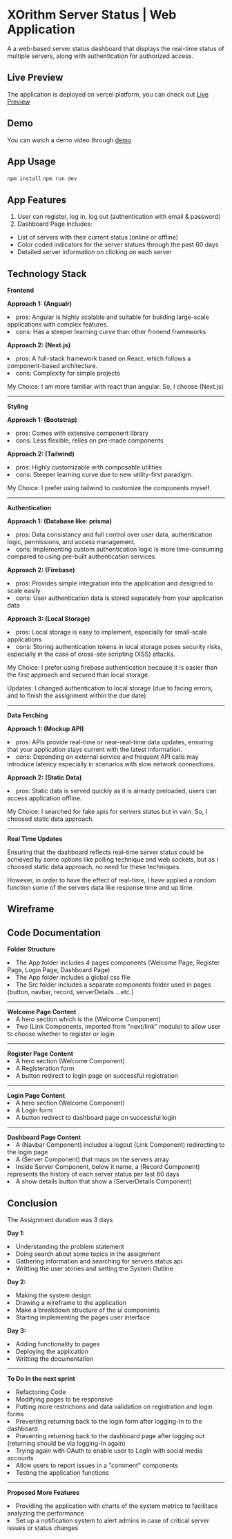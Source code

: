 # XOrithm Server Status | Web Application

A a web-based server status dashboard that displays the real-time status of multiple servers, along with authentication for authorized access.

## Live Preview
The application is deployed on vercel platform, you can check out  [Live Preview](https://server-status-five.vercel.app)

## Demo
You can watch a demo video through [demo]()

## App Usage
`npm install`
`npm run dev`

## App Features

1. User can register, log in, log out (authentication with email & password)
2. Dashboard Page includes:
  - List of servers with their current status (online or offline)
  - Color coded indicators for the server statues through the past 60 days
  - Detailed server information on clicking on each server

## Technology Stack 
<Strong>Frontend</Strong>
<p><strong>Approach 1: (Angualr)</strong></p>
<li>pros: Angular is highly scalable and suitable for building large-scale applications with complex features.</li>
<li>cons: Has a steeper learning curve than other fronend frameworks</li>
<p><strong>Approach 2: (Next.js)</strong></p>
<li>pros: A full-stack framework based on React, which follows a component-based architecture.</li>
<li>cons: Complexity for simple projects</li>
<p>My Choice: I am more familiar with react than angular. So, I choose (Next.js)</p>
<hr>
<Strong>Styling</Strong>
<p><strong>Approach 1: (Bootstrap)</strong>
<li>pros: Comes with extensive component library</li>
<li>cons: Less flexible, relies on pre-made components</li>
<p><strong>Approach 2: (Tailwind)</strong></p>
<li>pros: Highly customizable with composable utilities</li>
<li>cons: Steeper learning curve due to new utility-first paradigm.</li>
<p>My Choice: I prefer using tailwind to customize the components myself.
<hr>
<Strong>Authentication</Strong>
<p><strong>Approach 1: (Database like: prisma)</strong></p>
<li>pros: Data consistancy and full control over user data, authentication logic, permissions, and access management.</li>
<li>cons: Implementing custom authentication logic is more time-consuming compared to using pre-built authentication services.</li>
<p><strong>Approach 2: (Firebase)</strong></p>
<li>pros: Provides simple integration into the application and designed to scale easily</li>
<li>cons: User authentication data is stored separately from your application data</li>
<p><strong>Approach 3: (Local Storage)</strong></p>
<li>pros: Local storage is easy to implement, especially for small-scale applications</li>
<li>cons: Storing authentication tokens in local storage poses security risks, especially in the case of cross-site scripting (XSS) attacks.</li>
<p>My Choice: I prefer using firebase authentication because it is easier than the first approach and secured than local storage.</p>
<p>Updates: I changed authentication to local storage (due to facing errors, and to finish the assignment within the due date)</p>
<hr>
<Strong>Data Fetching</Strong>
<p><strong>Approach 1: (Mockup API)</strong></p>
<li>pros: APIs provide real-time or near-real-time data updates, ensuring that your application stays current with the latest information.</li>
<li>cons: Depending on external service and frequent API calls may introduce latency especially in scenarios with slow network connections.</li>
<p><strong>Approach 2: (Static Data)</strong></p>
<li>pros: Static data is served quickly as it is already preloaded, users can access application offline.</li>
<p>My Choice: I searched for fake apis for servers status but in vain. So, I choosed static data approach.</p>
<hr>
<Strong>Real Time Updates</Strong>
<p>Ensuring that the dashboard reflects real-time server status could be achieved by some options like polling technique and web sockets, but as I choosed static data approach, no need for these techniques.</p>
<p>However, in order to have the effect of real-time, I have applied a rondom function some of the servers data like response time and up time.</p>

## Wireframe

## Code Documentation
<strong>Folder Structure</strong>
<li>The App folder includes 4 pages components (Welcome Page, Register Page, Login Page, Dashboard Page)</li>
<li>The App folder includes a global css file</li>
<li>The Src folder includes a separate components folder used in pages (button, navbar, record, serverDetails ...etc.)</li>
<hr>
<strong>Welcome Page Content</strong>
<li>A hero section which is the (Welcome Component)</li>
<li>Two (Link Components, imported from "next/link" module) to allow user to choose whether to register or login</li>
<hr>
<strong>Register Page Content</strong>
<li>A hero section (Welcome Component)</li>
<li>A Registeration form </li>
<li>A button redirect to login page on successful registration</li>
<hr>
<strong>Login Page Content</strong>
<li>A hero section (Welcome Component)</li>
<li>A Login form </li>
<li>A button redirect to dashboard page on successful login</li>
<hr>
<strong>Dashboard Page Content</strong>
<li>A (Navbar Component) includes a logout (Link Component) redirecting to the login page</li>
<li>A (Server Component) that maps on the servers array</li>
<li>Inside Server Component, below it name, a (Record Component) represents the history of each server status per last 60 days</li>
<li>A show details button that show a (ServerDetails Component) </li>

## Conclusion
<p>The Assignment duration was 3 days</p>
<p><strong>Day 1:</strong></p>
<li>Understanding the problem statement</li>
<li>Doing search about some topics in the assignment </li>
<li>Gathering information and searching for servers status api</li>
<li>Writting the user stories and setting the System Outline</li>
<p><strong>Day 2:</strong></p>
<li>Making the system design</li>
<li>Drawing a wireframe to the application</li>
<li>Make a breakdown structure of the ui components </li>
<li>Starting implementing the pages user interface</li>
<p><strong>Day 3:</strong></p>
<li>Adding functionality to pages </li>
<li>Deploying the application </li>
<li>Writting the documentation</li>
<hr>
<p><strong>To Do in the next sprint</strong></p>
<li>Refactoring Code</li>
<li>Modifying pages to be responsive</li>
<li>Putting more restrictions and data validation on registration and login forms</li>
<li>Preventing returning back to the login form after logging-In to the dashboard</li>
<li>Preventing returning back to the dashboard page after logging out (returning should be via logging-In again)</li>
<li>Trying again with OAuth to enable user to LogIn with social media accounts</li>
<li>Allow users to report issues in a "comment" components</li>
<li>Testing the application functions</li>

<hr>
<p><strong>Proposed More Features</strong></p>
<li>Providing the application with charts of the system metrics to facilitace analyzing the performance</li>
<li>Set up a notification system to alert admins in case of critical server issues or status changes</li>


